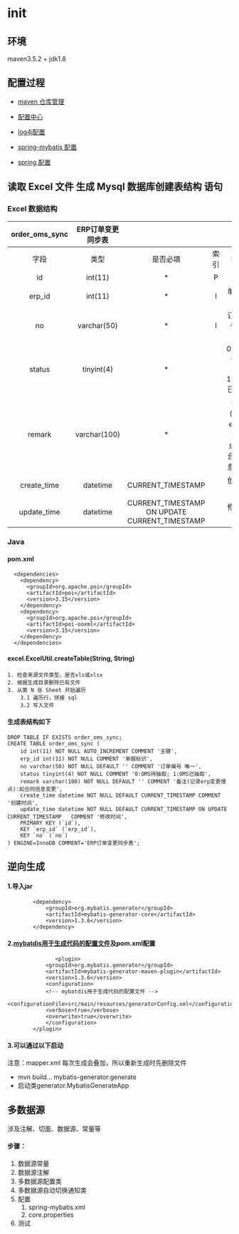 # init

## 环境
maven3.5.2 + jdk1.8
## 配置过程
* [maven 仓库管理](https://github.com/gaoqiongxie/order/blob/master/pom.xml)	 

* [配置中心](https://github.com/gaoqiongxie/order/blob/master/src/main/resources/core.properties)	 
* [log4j配置](https://github.com/gaoqiongxie/order/blob/master/src/main/resources/log4j.xml)
* [spring-mybatis 配置](https://github.com/gaoqiongxie/order/blob/master/src/main/resources/spring/spring-mybatis.xml)	 
* [spring 配置](https://github.com/gaoqiongxie/order/blob/master/src/main/resources/spring/spring.xml)

## 读取 Excel 文件 生成 Mysql 数据库创建表结构 语句

### Excel 数据结构

| order_oms_sync | ERP订单变更同步表 |                                                |      |                                      |
| :------------: | :---------------: | :--------------------------------------------: | :--: | :----------------------------------: |
|      字段      |       类型        |                    是否必填                    | 索引 |                 描述                 |
|       id       |      int(11)      |                       *                        |  P   |                 主键                 |
|     erp_id     |      int(11)      |                       *                        |  I   |               单据标识               |
|       no       |    varchar(50)    |                       *                        |  I   |            订单编号 唯一             |
|     status     |    tinyint(4)     |                       *                        |      |       0:OMS待抽取; 1:OMS已抽取       |
|     remark     |   varchar(100)    |                       *                        |      | 备注(记录erp变更埋点):如合同信息变更 |
|  create_time   |     datetime      |               CURRENT_TIMESTAMP                |      |               创建时间               |
|  update_time   |     datetime      | CURRENT_TIMESTAMP  ON UPDATE CURRENT_TIMESTAMP |      |               修改时间               |



### Java

#### pom.xml

```
  <dependencies>
    <dependency>
      <groupId>org.apache.poi</groupId>
      <artifactId>poi</artifactId>
      <version>3.15</version>
    </dependency>
    <dependency>
      <groupId>org.apache.poi</groupId>
      <artifactId>poi-ooxml</artifactId>
      <version>3.15</version>
    </dependency>
  </dependencies>

```

#### excel.ExcelUtil.createTable(String, String)

```
1. 检查来源文件类型，是否xls或xlsx
2. 根据生成目录删除已有文件
3. 从第 N 张 Sheet 开始遍历
	3.1 遍历行，拼接 sql
	3.2 写入文件
```

####  生成表结构如下

```
DROP TABLE IF EXISTS order_oms_sync;
CREATE TABLE order_oms_sync ( 
	id int(11) NOT NULL AUTO_INCREMENT COMMENT '主键',
	erp_id int(11) NOT NULL COMMENT '单据标识',
	no varchar(50) NOT NULL DEFAULT '' COMMENT '订单编号 唯一',
	status tinyint(4) NOT NULL COMMENT '0:OMS待抽取; 1:OMS已抽取',
	remark varchar(100) NOT NULL DEFAULT '' COMMENT '备注(记录erp变更埋点):如合同信息变更',
	create_time datetime NOT NULL DEFAULT CURRENT_TIMESTAMP COMMENT '创建时间',
	update_time datetime NOT NULL DEFAULT CURRENT_TIMESTAMP ON UPDATE CURRENT_TIMESTAMP   COMMENT '修改时间',
	PRIMARY KEY (`id`),
	KEY `erp_id` (`erp_id`),
	KEY `no` (`no`)
) ENGINE=InnoDB COMMENT='ERP订单变更同步表';
```



## 逆向生成

#### 1.导入jar

```
		<dependency>
			<groupId>org.mybatis.generator</groupId>
			<artifactId>mybatis-generator-core</artifactId>
			<version>1.3.6</version>
		</dependency>
```
#### 2.[mybatdis用于生成代码的配置文件](https://github.com/gaoqiongxie/order/blob/master/src/main/resources/generatorConfig.xml)及pom.xml配置

```
               <plugin>
			<groupId>org.mybatis.generator</groupId>
			<artifactId>mybatis-generator-maven-plugin</artifactId>
			<version>1.3.6</version>
			<configuration>
			<!-- mybatdis用于生成代码的配置文件 -->
			<configurationFile>src/main/resources/generatorConfig.xml</configurationFile>
			<verbose>true</verbose>
			<overwrite>true</overwrite>
			</configuration>
		</plugin>
```
#### 3.可以通过以下启动

注意：mapper.xml 每次生成会叠加，所以重新生成时先删除文件

* mvn build… mybatis-generator:generate
* 启动类generator.MybatisGenerateApp

## 多数据源

涉及注解、切面、数据源、常量等

#### 步骤：

1. 数据源常量
2. 数据源注解
3. 多数据源配置类
4. 多数据源自动切换通知类 
5. 配置
   1. spring-mybatis.xml
   2. core.properties
6. 测试
